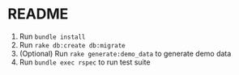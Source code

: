 # README

1. Run `bundle install`
2. Run `rake db:create db:migrate`
3. (Optional) Run `rake generate:demo_data` to generate demo data
4. Run `bundle exec rspec` to run test suite
